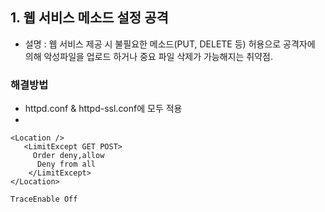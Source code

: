 ## 1. 웹 서비스 메소드 설정 공격
- 설명 : 웹 서비스 제공 시 불필요한 메소드(PUT, DELETE 등) 허용으로 공격자에 의해 악성파일을 업로드 하거나 중요 파일 삭제가 가능해지는 취약점.

### 해결방법
- httpd.conf & httpd-ssl.conf에 모두 적용
- 
``` shell
<Location />
   <LimitExcept GET POST>
     Order deny,allow
      Deny from all
    </LimitExcept>
</Location>

TraceEnable Off

```
